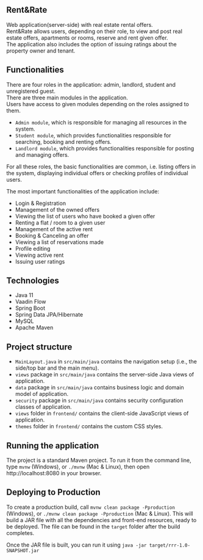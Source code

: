 ## Rent&Rate
Web application(server-side) with real estate rental offers. </br> 
Rent&Rate allows users, depending on their role, to view and post real estate offers, apartments or rooms,
reserve and rent given offer.      
The application also includes the option of issuing ratings about the property owner and tenant.

## Functionalities
There are four roles in the application: admin, landlord, student and unregistered guest.</br>
There are three main modules in the application.</br>
Users have access to given modules depending on the roles assigned to them.
- `Admin module`, which is responsible for managing all resources in the system.
- `Student module`, which provides functionalities responsible for searching, booking and renting offers.
- `Landlord module`, which provides functionalities responsible for posting and managing offers.

For all these roles, the basic functionalities are common, i.e. listing offers in the system, displaying individual offers or checking profiles of individual users.

The most important functionalities of the application include:
- Login & Registration
- Management of the owned offers
- Viewing the list of users who have booked a given offer
- Renting a flat / room to a given user
- Management of the active rent
- Booking & Canceling an offer
- Viewing a list of reservations made
- Profile editing
- Viewing active rent
- Issuing user ratings

## Technologies

- Java 11
- Vaadin Flow
- Spring Boot
- Spring Data JPA/Hibernate
- MySQL
- Apache Maven

## Project structure

- `MainLayout.java` in `src/main/java` contains the navigation setup (i.e., the
  side/top bar and the main menu). 
- `views` package in `src/main/java` contains the server-side Java views of application.
- `data` package in `src/main/java` contains business logic and domain model of application.
- `security` package in `src/main/java` contains security configuration classes of application.
- `views` folder in `frontend/` contains the client-side JavaScript views of application.
- `themes` folder in `frontend/` contains the custom CSS styles.


## Running the application

The project is a standard Maven project. To run it from the command line,
type `mvnw` (Windows), or `./mvnw` (Mac & Linux), then open
http://localhost:8080 in your browser.

## Deploying to Production

To create a production build, call `mvnw clean package -Pproduction` (Windows),
or `./mvnw clean package -Pproduction` (Mac & Linux).
This will build a JAR file with all the dependencies and front-end resources,
ready to be deployed. The file can be found in the `target` folder after the build completes.

Once the JAR file is built, you can run it using
`java -jar target/rrr-1.0-SNAPSHOT.jar`



